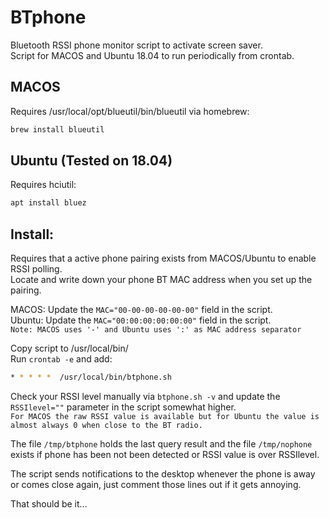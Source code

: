 # BTphone
Bluetooth RSSI phone monitor script to activate screen saver.\
Script for MACOS and Ubuntu 18.04 to run periodically from crontab.

## MACOS
Requires /usr/local/opt/blueutil/bin/blueutil via homebrew:
```bash
brew install blueutil
```

## Ubuntu (Tested on 18.04)
Requires hciutil:
```bash
apt install bluez
```

## Install:
Requires that a active phone pairing exists from MACOS/Ubuntu to enable RSSI polling.\
Locate and write down your phone BT MAC address when you set up the pairing.

MACOS:  Update the ```MAC="00-00-00-00-00-00"``` field in the script.\
Ubuntu: Update the ```MAC="00:00:00:00:00:00"``` field in the script.\
``
Note: MACOS uses '-' and Ubuntu uses ':' as MAC address separator
``

Copy script to /usr/local/bin/\
Run ```crontab -e``` and add:
```bash
* * * * *  /usr/local/bin/btphone.sh
```

Check your RSSI level manually via ``btphone.sh -v`` and update the ``RSSIlevel=""`` parameter in the script somewhat higher.\
``
For MACOS the raw RSSI value is available but for Ubuntu the value is almost always 0 when close to the BT radio.
``

The file ``/tmp/btphone`` holds the last query result and the file ``/tmp/nophone`` exists if phone has been not been detected or RSSI value is over RSSIlevel.

The script sends notifications to the desktop whenever the phone is away or comes close again, just comment those lines out if it gets annoying.


That should be it... 
